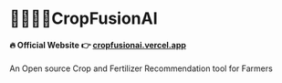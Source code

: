 # 🌽👨‍🌾🚜CropFusionAI

#### 🔥 Official Website 👉 [cropfusionai.vercel.app](https://cropfusionai.vercel.app/)
An Open source Crop and Fertilizer Recommendation tool for Farmers
<br/>
